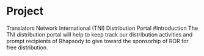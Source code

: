 # Project 
Translators Network International (TNI) Distribution Portal
#Introduction
The TNI distribution portal will help to keep track our distribution activities and prompt recipients of Rhapsody to give toward the sponsorhip of ROR for free distribution. 
